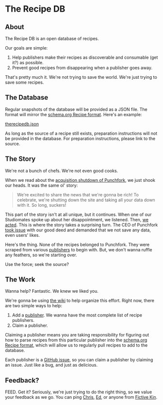 # The Recipe DB

## About

The Recipe DB is an open database of recipes.

Our goals are simple:

1. Help publishers make their recipes as discoverable and consumable (get it?) as possible.
2. Prevent good recipes from disappearing when a publisher goes away.

That's pretty much it. We're not trying to save the world. We're just trying to save some recipes.

## The Database

Regular snapshots of the database will be provided as a JSON file. The format will mirror the [schema.org Recipe format](http://schema.org/Recipe). Here's an example:

[therecipedb.json](http://therecipedb.org/therecipedb.json)

As long as the source of a recipe still exists, preparation instructions will not be provided in the database. For preparation instructions, please link to the source.

## The Story

We're not a bunch of chefs. We're not even good cooks.

When we read about the [acquisition shutdown of Punchfork](http://punchfork.com/pinterest), we just shook our heads. It was the same ol' story:

> We're excited to share the news that we're gonna be rich! To celebrate, we're shutting down the site and taking all your data down with it. So long, suckers!

This part of the story isn't at all unique, but it continues. When one of our Studiomates spoke up about her disappointment, we listened. Then, [we acted](https://hugspoon.com/punchfork). This is where the story takes a surprising turn. The CEO of Punchfork [took issue](https://twitter.com/JeffMiller/status/314899821351821312) with our good deed and demanded that we not save any data, even users' likes.

Here's the thing. None of the recipes belonged to Punchfork. They were scraped from various [publishers](https://github.com/fictivekin/therecipedb/wiki/Publishers) to begin with. But, we don't wanna ruffle any feathers, so we're starting over.

Use the force; seek the source?

## The Work

Wanna help? Fantastic. We knew we liked you.

We're gonna be using [the wiki](https://github.com/fictivekin/therecipedb/wiki) to help organize this effort. Right now, there are two simple ways to help:

1. Add a [publisher](https://github.com/fictivekin/therecipedb/wiki/Publishers). We wanna have the most complete list of recipe publishers.
2. Claim a publisher.

Claiming a publisher means you are taking responsibility for figuring out how to parse recipes from this particular publisher into the [schema.org Recipe format](http://schema.org/Recipe), which will allow us to regularly pull recipes to add to the database.

Each publisher is a [GitHub issue](https://github.com/fictivekin/therecipedb/issues), so you can claim a publisher by claiming an issue. Just like a bug, and just as delicious.

## Feedback?

FEED. Get it? Seriously, we're just trying to do the right thing, so we value your feedback as we go. You can ping [Chris](https://github.com/shiflett), [Ed](https://github.com/funkatron), or anyone from [Fictive Kin](https://github.com/fictivekin).